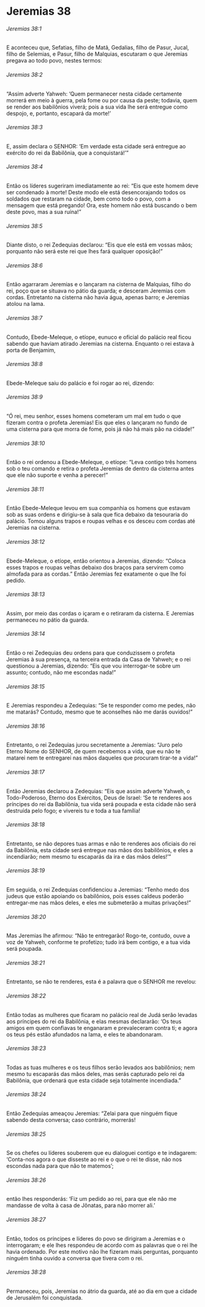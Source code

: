 # Jeremias 38

###### Jeremias 38:1

E aconteceu que, Sefatias, filho de Matã, Gedalias, filho de Pasur, Jucal, filho de Selemias, e Pasur, filho de Malquias, escutaram o que Jeremias pregava ao todo povo, nestes termos:

###### Jeremias 38:2

“Assim adverte Yahweh: ‘Quem permanecer nesta cidade certamente morrerá em meio à guerra, pela fome ou por causa da peste; todavia, quem se render aos babilônios viverá; pois a sua vida lhe será entregue como despojo, e, portanto, escapará da morte!’

###### Jeremias 38:3

E, assim declara o SENHOR: ‘Em verdade esta cidade será entregue ao exército do rei da Babilônia, que a conquistará!’”

###### Jeremias 38:4

Então os líderes sugeriram imediatamente ao rei: “Eis que este homem deve ser condenado à morte! Deste modo ele está desencorajando todos os soldados que restaram na cidade, bem como todo o povo, com a mensagem que está pregando! Ora, este homem não está buscando o bem deste povo, mas a sua ruína!”

###### Jeremias 38:5

Diante disto, o rei Zedequias declarou: “Eis que ele está em vossas mãos; porquanto não será este rei que lhes fará qualquer oposição!”

###### Jeremias 38:6

Então agarraram Jeremias e o lançaram na cisterna de Malquias, filho do rei, poço que se situava no pátio da guarda; e desceram Jeremias com cordas. Entretanto na cisterna não havia água, apenas barro; e Jeremias atolou na lama.

###### Jeremias 38:7

Contudo, Ebede-Meleque, o etíope, eunuco e oficial do palácio real ficou sabendo que haviam atirado Jeremias na cisterna. Enquanto o rei estava à porta de Benjamim,

###### Jeremias 38:8

Ebede-Meleque saiu do palácio e foi rogar ao rei, dizendo:

###### Jeremias 38:9

“Ó rei, meu senhor, esses homens cometeram um mal em tudo o que fizeram contra o profeta Jeremias! Eis que eles o lançaram no fundo de uma cisterna para que morra de fome, pois já não há mais pão na cidade!”

###### Jeremias 38:10

Então o rei ordenou a Ebede-Meleque, o etíope: “Leva contigo três homens sob o teu comando e retira o profeta Jeremias de dentro da cisterna antes que ele não suporte e venha a perecer!”

###### Jeremias 38:11

Então Ebede-Meleque levou em sua companhia os homens que estavam sob as suas ordens e dirigiu-se à sala que fica debaixo da tesouraria do palácio. Tomou alguns trapos e roupas velhas e os desceu com cordas até Jeremias na cisterna.

###### Jeremias 38:12

Ebede-Meleque, o etíope, então orientou a Jeremias, dizendo: “Coloca esses trapos e roupas velhas debaixo dos braços para servirem como almofada para as cordas.” Então Jeremias fez exatamente o que lhe foi pedido.

###### Jeremias 38:13

Assim, por meio das cordas o içaram e o retiraram da cisterna. E Jeremias permaneceu no pátio da guarda.

###### Jeremias 38:14

Então o rei Zedequias deu ordens para que conduzissem o profeta Jeremias à sua presença, na terceira entrada da Casa de Yahweh; e o rei questionou a Jeremias, dizendo: “Eis que vou interrogar-te sobre um assunto; contudo, não me escondas nada!”

###### Jeremias 38:15

E Jeremias respondeu a Zedequias: “Se te responder como me pedes, não me matarás? Contudo, mesmo que te aconselhes não me darás ouvidos!”

###### Jeremias 38:16

Entretanto, o rei Zedequias jurou secretamente a Jeremias: “Juro pelo Eterno Nome do SENHOR, de quem recebemos a vida, que eu não te matarei nem te entregarei nas mãos daqueles que procuram tirar-te a vida!”

###### Jeremias 38:17

Então Jeremias declarou a Zedequias: “Eis que assim adverte Yahweh, o Todo-Poderoso, Eterno dos Exércitos, Deus de Israel: ‘Se te renderes aos príncipes do rei da Babilônia, tua vida será poupada e esta cidade não será destruída pelo fogo; e vivereis tu e toda a tua família!

###### Jeremias 38:18

Entretanto, se não depores tuas armas e não te renderes aos oficiais do rei da Babilônia, esta cidade será entregue nas mãos dos babilônios, e eles a incendiarão; nem mesmo tu escaparás da ira e das mãos deles!’”

###### Jeremias 38:19

Em seguida, o rei Zedequias confidenciou a Jeremias: “Tenho medo dos judeus que estão apoiando os babilônios, pois esses caldeus poderão entregar-me nas mãos deles, e eles me submeterão a muitas privações!”

###### Jeremias 38:20

Mas Jeremias lhe afirmou: “Não te entregarão! Rogo-te, contudo, ouve a voz de Yahweh, conforme te profetizo; tudo irá bem contigo, e a tua vida será poupada.

###### Jeremias 38:21

Entretanto, se não te renderes, esta é a palavra que o SENHOR me revelou:

###### Jeremias 38:22

Então todas as mulheres que ficaram no palácio real de Judá serão levadas aos príncipes do rei da Babilônia, e elas mesmas declararão: ‘Os teus amigos em quem confiavas te enganaram e prevaleceram contra ti; e agora os teus pés estão afundados na lama, e eles te abandonaram.

###### Jeremias 38:23

Todas as tuas mulheres e os teus filhos serão levados aos babilônios; nem mesmo tu escaparás das mãos deles, mas serás capturado pelo rei da Babilônia, que ordenará que esta cidade seja totalmente incendiada.”

###### Jeremias 38:24

Então Zedequias ameaçou Jeremias: “Zelai para que ninguém fique sabendo desta conversa; caso contrário, morrerás!

###### Jeremias 38:25

Se os chefes ou líderes souberem que eu dialoguei contigo e te indagarem: ‘Conta-nos agora o que disseste ao rei e o que o rei te disse, não nos escondas nada para que não te matemos’;

###### Jeremias 38:26

então lhes responderás: ‘Fiz um pedido ao rei, para que ele não me mandasse de volta à casa de Jônatas, para não morrer ali.’

###### Jeremias 38:27

Então, todos os príncipes e líderes do povo se dirigiram a Jeremias e o interrogaram; e ele lhes respondeu de acordo com as palavras que o rei lhe havia ordenado. Por este motivo não lhe fizeram mais perguntas, porquanto ninguém tinha ouvido a conversa que tivera com o rei.

###### Jeremias 38:28

Permaneceu, pois, Jeremias no átrio da guarda, até ao dia em que a cidade de Jerusalém foi conquistada.

